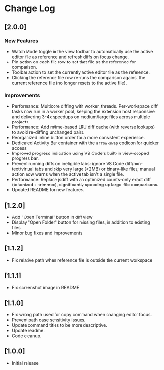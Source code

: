 # Change Log

## [2.0.0]

### New Features

- Watch Mode toggle in the view toolbar to automatically use the active editor file as reference and refresh diffs on focus change.
- Pin action on each file row to set that file as the reference for comparison.
- Toolbar action to set the currently active editor file as the reference.
- Clicking the reference file row re-runs the comparison against the current reference file (no longer resets to the active file).

### Improvements

- Performance: Multicore diffing with worker_threads. Per-workspace diff tasks now run in a worker pool, keeping the extension host responsive and delivering 3-4x speedups on medium/large files across multiple projects.
- Performance: Add mtime-based LRU diff cache (with reverse lookups) to avoid re-diffing unchanged pairs.
- Reorganized inline button order for a more consistent experience.
- Dedicated Activity Bar container with the `arrow-swap` codicon for quicker access.
- Improved progress indication using VS Code's built-in view-scoped progress bar.
- Prevent running diffs on ineligible tabs: ignore VS Code diff/non-text/virtual tabs and skip very large (>2MB) or binary-like files; manual action now warns when the active tab isn't a single file.
- Performance: Replace jsdiff with an optimized counts-only exact diff (tokenized +
  trimmed), significantly speeding up large-file comparisons.
- Updated README for new features.

## [1.2.0]

- Add "Open Terminal" button in diff view
- Display "Open Folder" button for missing files, in addition to existing files
- Minor bug fixes and improvements

## [1.1.2]

- Fix relative path when reference file is outside the current workspace

## [1.1.1]

- Fix screenshot image in README

## [1.1.0]

- Fix wrong path used for copy command when changing editor focus.
- Prevent path case sensitivity issues.
- Update command titles to be more descriptive.
- Update readme.
- Code cleanup.

## [1.0.0]

- Initial release
